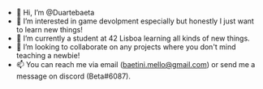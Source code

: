 - 👋 Hi, I’m @Duartebaeta
- 👀 I’m interested in game devolpment especially but honestly I just want to learn new things!
- 🌱 I’m currently a student at 42 Lisboa learning all kinds of new things.
- 💞️ I’m looking to collaborate on any projects where you don't mind teaching a newbie!
- 📫 You can reach me via email (baetini.mello@gmail.com) or send me a message on discord (Beta#6087).

<!---
Duartebaeta/Duartebaeta is a ✨ special ✨ repository because its `README.md` (this file) appears on your GitHub profile.
You can click the Preview link to take a look at your changes.
--->
